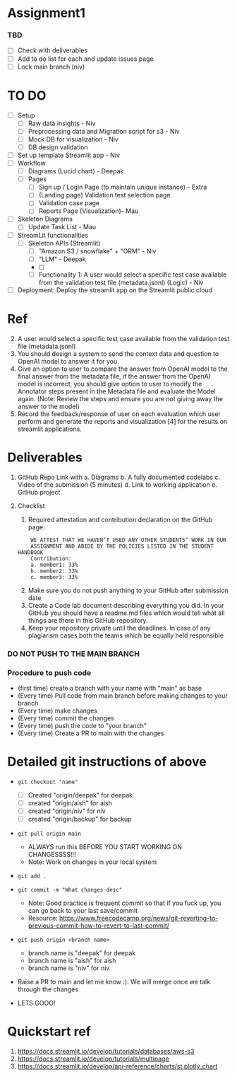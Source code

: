 # Assignment1

### TBD
- [ ] Check with deliverables
- [ ] Add to do list for each and update issues page
- [ ] Lock main branch (niv)

# TO DO
- [ ] Setup
    - [ ] Raw data insights - Niv
    - [ ] Preprocessing data and Migration script for s3 - Niv
    - [ ] Mock DB for visualization - Niv
    - [ ] DB design validation
- [ ] Set up template Streamlit app - Niv
- [ ] Workflow 
    - [ ] Diagrams (Lucid chart) - Deepak
    - [ ] Pages
        - [ ] Sign up / Login Page (to maintain unique instance) - Extra
        - [ ] (Landing page) Validation test selection page
        - [ ] Validation case page
        - [ ] Reports Page (Visualization)- Mau
- [ ] Skeleton Diagrams
    - [ ] Update Task List - Mau
- [ ] StreamLit functionalities
    - [ ] Skeleton APIs (Streamlit)
        - [ ] "Amazon S3 / snowflake" + "ORM" - Niv 
        - [ ] "LLM" - Deepak
        - [ ] 
        - [ ] Functionality 1: A user would select a specific test case available from the validation test file
    (metadata.jsonl) (Logic) - Niv
- [ ] Deployment: Deploy the streamlit app on the Streamlit public cloud

# Ref
2. A user would select a specific test case available from the validation test file
(metadata.jsonl)
3. You should design a system to send the context data and question to OpenAI model
to answer it for you.
4. Give an option to user to compare the answer from OpenAI model to the final
answer from the metadata file, if the answer from the OpenAI model is incorrect,
you should give option to user to modify the Annotator steps present in the
Metadata file and evaluate the Model again. (Note: Review the steps and ensure
you are not giving away the answer to the model)
5. Record the feedback/response of user on each evaluation which user perform and
generate the reports and visualization [4] for the results on streamlit applications.

# Deliverables
1. GitHub Repo Link with
    a. Diagrams
    b. A fully documented codelabs
    c. Video of the submission (5 minutes)
    d. Link to working application
    e. GitHub project

2. Checklist
    1. Required attestation and contribution declaration on the GitHub page:
    ```
        WE ATTEST THAT WE HAVEN’T USED ANY OTHER STUDENTS’ WORK IN OUR
        ASSIGNMENT AND ABIDE BY THE POLICIES LISTED IN THE STUDENT HANDBOOK
        Contribution:
        a. member1: 33%
        b. member2: 33%
        c. member3: 33%
    ```
    2. Make sure you do not push anything to your GitHub after submission date
    3. Create a Code lab document describing everything you did. In your GitHub you
    should have a readme.md files which would tell what all things are there in this
    GitHub repository.
    4. Keep your repository private until the deadlines. In case of any plagiarism cases
    both the teams which be equally held responsible


### DO NOT PUSH TO THE MAIN BRANCH
### Procedure to push code
- (first time) create a branch with your name with "main" as base
- (Every time) Pull code from main branch before making changes to your branch
- (Every time) make changes
- (Every time) commit the changes
- (Every time) push the code to "your branch"
- (Every time) Create a PR to main with the changes

# Detailed git instructions of above
- `git checkout "name"`
    - [ ] Created "origin/deepak" for deepak
    - [ ] created "origin/aish" for aish
    - [ ] created "origin/niv" for niv
    - [ ] created "origin/backup" for backup
- `git pull origin main`
    - ALWAYS run this BEFORE YOU START WORKING ON CHANGESSSS!!!
    - Note: Work on changes in your local system
- `git add .`
- `git commit -m "What changes desc"`
    - Note: Good practice is frequent commit so that if you fuck up, you can go back to your last save/commit
    - Resource: https://www.freecodecamp.org/news/git-reverting-to-previous-commit-how-to-revert-to-last-commit/
- `git push origin <branch name>`
    - branch name is "deepak" for deepak
    - branch name is "aish" for aish
    - branch name is "niv" for niv

- Raise a PR to main and let me know :). We will merge once we talk through the changes
- LETS GOOO!

# Quickstart ref
1. https://docs.streamlit.io/develop/tutorials/databases/aws-s3
2. https://docs.streamlit.io/develop/tutorials/multipage
3. https://docs.streamlit.io/develop/api-reference/charts/st.plotly_chart


